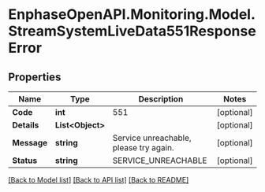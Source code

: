 # EnphaseOpenAPI.Monitoring.Model.StreamSystemLiveData551ResponseError

## Properties

Name | Type | Description | Notes
------------ | ------------- | ------------- | -------------
**Code** | **int** | 551 | [optional] 
**Details** | **List&lt;Object&gt;** |  | [optional] 
**Message** | **string** | Service unreachable, please try again. | [optional] 
**Status** | **string** | SERVICE_UNREACHABLE | [optional] 

[[Back to Model list]](../README.md#documentation-for-models) [[Back to API list]](../README.md#documentation-for-api-endpoints) [[Back to README]](../README.md)

